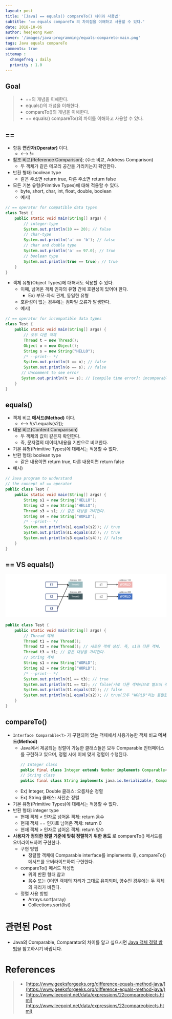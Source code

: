 ```yaml
---
layout: post
title: '[Java] == equals() compareTo() 차이와 사용법'
subtitle: '== equals compareTo 의 차이점을 이해하고 사용할 수 있다.'
date: 2018-10-06
author: heejeong Kwon
cover: '/images/java-programming/equals-compareto-main.png'
tags: Java equals compareTo
comments: true
sitemap :
  changefreq : daily
  priority : 1.0
---
```



## Goal
> - ==의 개념을 이해한다.
> - equals()의 개념을 이해한다.
> - compareTo()의 개념을 이해한다.
> - == equals() compareTo()의 차이를 이해하고 사용할 수 있다.

## ==
* 항등 **연산자(Operator)** 이다.
  * <-->  !=
* <span style="background-color: #e1e1e1">참조 비교(Reference Comparison)</span>; (주소 비교, Address Comparison)
  * 두 객체가 같은 메모리 공간을 가리키는지 확인한다.
* 반환 형태: boolean type
  * 같은 주소면 return true, 다른 주소면 return false
* 모든 기본 유형(Primitive Types)에 대해 적용할 수 있다.
  * byte, short, char, int, float, double, boolean
  * 예시)
~~~java
// == operator for compatible data types 
class Test { 
    public static void main(String[] args) { 
        // integer-type 
        System.out.println(10 == 20); // false
        // char-type 
        System.out.println('a' == 'b'); // false
        // char and double type 
        System.out.println('a' == 97.0); // true
        // boolean type 
        System.out.println(true == true); // true
    } 
} 
~~~
* 객체 유형(Object Types)에 대해서도 적용할 수 있다.
  * 이때, 넘어온 객체 인자의 유형 간에 호환성이 있어야 한다.
    * Ex) 부모-자식 관계, 동일한 유형
  * 호환성이 없는 경우에는 컴파일 오류가 발생한다.
  * 예시)
~~~java
// == operator for incompatible data types 
class Test { 
    public static void main(String[] args) { 
        // 모두 다른 객체 
        Thread t = new Thread(); 
        Object o = new Object(); 
        String s = new String("HELLO"); 
        /* --print-- */
        System.out.println(t == o); // false
        System.out.println(o == s); // false
       // Uncomment to see error  
       System.out.println(t == s); // [compile time error]: incomparable types: Thread and String
    } 
} 
~~~

## equals()
* 객체 비교 **메서드(Method)** 이다.
  * <-->  !(s1.equals(s2));
* <span style="background-color: #e1e1e1">내용 비교(Content Comparison)</span>
  * 두 객체의 값이 같은지 확인한다.
  * 즉, 문자열의 데이터/내용을 기반으로 비교한다.
* 기본 유형(Primitive Types)에 대해서는 적용할 수 없다.
* 반환 형태: boolean type
  * 같은 내용이면 return true, 다른 내용이면 return false
* 예시)
~~~java
// Java program to understand  
// the concept of == operator 
public class Test { 
    public static void main(String[] args) { 
        String s1 = new String("HELLO"); 
        String s2 = new String("HELLO"); 
        Thread s3 = s1; // 같은 대상을 가리킨다.
        String s4 = new String("WORLD"); 
        /* --print-- */
        System.out.println(s1.equals(s2)); // true
        System.out.println(s1.equals(s3)); // true
        System.out.println(s3.equals(s4)); // false
    } 
} 
~~~

## == VS equals()
![](/images/java-programming/equals-example.png)
~~~java
public class Test { 
    public static void main(String[] args) { 
        // Thread 객체 
        Thread t1 = new Thread(); 
        Thread t2 = new Thread(); // 새로운 객체 생성. 즉, s1과 다른 객체. 
        Thread t3 = t1; // 같은 대상을 가리킨다.
        // String 객체 
        String s1 = new String("WORLD"); 
        String s2 = new String("WORLD"); 
        /* --print-- */
        System.out.println(t1 == t3); // true
        System.out.println(t1 == t2); // false(서로 다른 객체이므로 별도의 주소를 갖는다.)
        System.out.println(t1.equals(t2)); // false
        System.out.println(s1.equals(s2)); // true(모두 "WORLD"라는 동일한 내용을 갖는다.)
    } 
} 
~~~

## compareTo()
* `Interface Comparable<T>` 가 구현되어 있는 객체에서 사용가능한 객체 비교 **메서드(Method)**
  * Java에서 제공되는 정렬이 가능한 클래스들은 모두 Comparable 인터페이스를 구현하고 있으며, 정렬 시에 이에 맞게 정렬이 수행된다.
    ~~~java
    // Integer class
    public final class Integer extends Number implements Comparable<Integer> { ... }
    // String class
    public final class String implements java.io.Serializable, Comparable<String>, CharSequence { ... }
    ~~~
  * Ex) Integer, Double 클래스: 오름차순 정렬
  * Ex) String 클래스: 사전순 정렬
* 기본 유형(Primitive Types)에 대해서는 적용할 수 없다.
* 반환 형태: integer type
  * 현재 객체 < 인자로 넘어온 객체: return 음수 
  * 현재 객체 == 인자로 넘어온 객체: return 0 
  * 현재 객체 > 인자로 넘어온 객체: return 양수 
* **사용자가 정의한 정렬 기준에 맞춰 정렬하기 위한 용도** 로 compareTo() 메서드를 오버라이드하여 구현한다.
  * 구현 방법
    * 정렬할 객체에 Comparable interface를 implements 후, compareTo() 메서드를 오버라이드하여 구현한다.
  * compareTo() 메서드 작성법
    * 위의 반환 형태 참고
    * 음수 또는 0이면 객체의 자리가 그대로 유지되며, 양수인 경우에는 두 객체의 자리가 바뀐다.
  * 정렬 사용 방법
    * Arrays.sort(array)
    * Collections.sort(list)


# 관련된 Post
* Java의 Comparable, Comparator의 차이를 알고 싶으시면 [Java 객체 정렬 방법](https://gmlwjd9405.github.io/2018/09/06/java-comparable-and-comparator.html)을 참고하시기 바랍니다.


# References
> - [https://www.geeksforgeeks.org/difference-equals-method-java/](https://www.geeksforgeeks.org/difference-equals-method-java/)
> - [https://www.leepoint.net/data/expressions/22compareobjects.html](https://www.leepoint.net/data/expressions/22compareobjects.html)